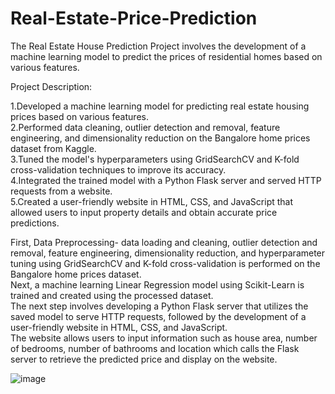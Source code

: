 # Real-Estate-Price-Prediction

The Real Estate House Prediction Project involves the development of a machine learning model to predict the prices of residential homes based on various features.

Project Description:

1.Developed a machine learning model for predicting real estate housing prices based on various features.  
2.Performed data cleaning, outlier detection and removal, feature engineering, and dimensionality reduction on the Bangalore home prices dataset from Kaggle.  
3.Tuned the model's hyperparameters using GridSearchCV and K-fold cross-validation techniques to improve its accuracy.  
4.Integrated the trained model with a Python Flask server and served HTTP requests from a website.  
5.Created a user-friendly website in HTML, CSS, and JavaScript that allowed users to input property details and obtain accurate price predictions.  
  
First, Data Preprocessing- data loading and cleaning, outlier detection and removal, feature engineering, dimensionality reduction, and hyperparameter tuning using GridSearchCV and K-fold cross-validation is performed on the Bangalore home prices dataset.  
Next, a machine learning Linear Regression model using Scikit-Learn is trained and created using the processed dataset.  
The next step involves developing a Python Flask server that utilizes the saved model to serve HTTP requests, followed by the development of a user-friendly website in HTML, CSS, and JavaScript.  
The website allows users to input information such as house area, number of bedrooms, number of bathrooms and location which calls the Flask server to retrieve the predicted price and display on the website.  

![image](https://user-images.githubusercontent.com/95976290/225998445-9070dc29-ba34-42fb-918c-fa62b53dc5ee.png)

